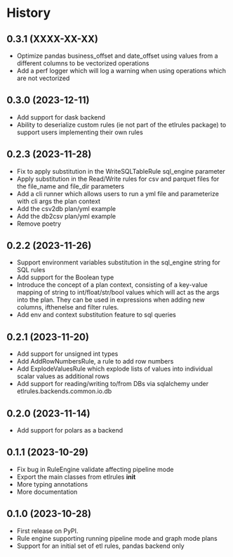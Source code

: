 # History

## 0.3.1 (XXXX-XX-XX)

* Optimize pandas business_offset and date_offset using values from a different columns to be vectorized operations
* Add a perf logger which will log a warning when using operations which are not vectorized

## 0.3.0 (2023-12-11)

* Add support for dask backend
* Ability to deserialize custom rules (ie not part of the etlrules package) to support users implementing their own rules

## 0.2.3 (2023-11-28)

* Fix to apply substitution in the WriteSQLTableRule sql_engine parameter
* Apply substitution in the Read/Write rules for csv and parquet files for the file_name and file_dir parameters
* Add a cli runner which allows users to run a yml file and parameterize with cli args the plan context
* Add the csv2db plan/yml example
* Add the db2csv plan/yml example
* Remove poetry

## 0.2.2 (2023-11-26)

* Support environment variables substitution in the sql_engine string for SQL rules
* Add support for the Boolean type
* Introduce the concept of a plan context, consisting of a key-value mapping of string to int/float/str/bool values
  which will act as the args into the plan. They can be used in expressions when adding new columns, ifthenelse and
  filter rules.
* Add env and context substitution feature to sql queries

## 0.2.1 (2023-11-20)

* Add support for unsigned int types
* Add AddRowNumbersRule, a rule to add row numbers
* Add ExplodeValuesRule which explode lists of values into individual scalar values as additional rows
* Add support for reading/writing to/from DBs via sqlalchemy under etlrules.backends.common.io.db

## 0.2.0 (2023-11-14)

* Add support for polars as a backend

## 0.1.1 (2023-10-29)

* Fix bug in RuleEngine validate affecting pipeline mode
* Export the main classes from etlrules __init__
* More typing annotations
* More documentation

## 0.1.0 (2023-10-28)

* First release on PyPI.
* Rule engine supporting running pipeline mode and graph mode plans
* Support for an initial set of etl rules, pandas backend only
